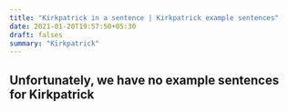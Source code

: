 ```yaml
---
title: "Kirkpatrick in a sentence | Kirkpatrick example sentences"
date: 2021-01-20T19:57:50+05:30
draft: falses
summary: "Kirkpatrick"
---
```

## Unfortunately, we have no example sentences for Kirkpatrick                 
